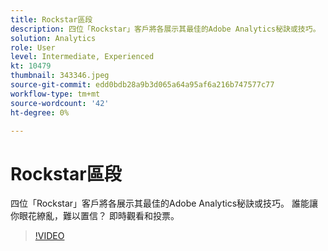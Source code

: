 ```yaml
---
title: Rockstar區段
description: 四位「Rockstar」客戶將各展示其最佳的Adobe Analytics秘訣或技巧。
solution: Analytics
role: User
level: Intermediate, Experienced
kt: 10479
thumbnail: 343346.jpeg
source-git-commit: edd0bdb28a9b3d065a64a95af6a216b747577c77
workflow-type: tm+mt
source-wordcount: '42'
ht-degree: 0%

---
```


# Rockstar區段

四位「Rockstar」客戶將各展示其最佳的Adobe Analytics秘訣或技巧。 誰能讓你眼花繚亂，難以置信？ 即時觀看和投票。

>[!VIDEO](https://video.tv.adobe.com/v/343346/?quality=12&learn=on)

